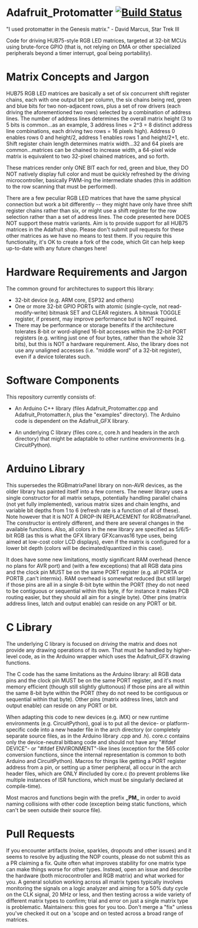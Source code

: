 # Adafruit_Protomatter [![Build Status](https://github.com/adafruit/Adafruit_Protomatter/workflows/Arduino%20Library%20CI/badge.svg)](https://github.com/adafruit/Adafruit_Protomatter/actions)

"I used protomatter in the Genesis matrix." - David Marcus, Star Trek III

Code for driving HUB75-style RGB LED matrices, targeted at 32-bit MCUs
using brute-force GPIO (that is, not relying on DMA or other specialized
peripherals beyond a timer interrupt, goal being portability).

# Matrix Concepts and Jargon

HUB75 RGB LED matrices are basically a set of six concurrent shift register
chains, each with one output bit per column, the six chains being red, green
and blue bits for two non-adjacent rows, plus a set of row drivers (each
driving the aforementioned two rows) selected by a combination of address
lines. The number of address lines determines the overall matrix height
(3 to 5 bits is common...as an example, 3 address lines = 2^3 = 8 distinct
address line combinations, each driving two rows = 16 pixels high). Address
0 enables rows 0 and height/2, address 1 enables rows 1 and height/2+1, etc.
Shift register chain length determines matrix width...32 and 64 pixels are
common...matrices can be chained to increase width, a 64-pixel wide matrix
is equivalent to two 32-pixel chained matrices, and so forth.

These matrices render only ONE BIT each for red, green and blue, they DO NOT
natively display full color and must be quickly refreshed by the driving
microcontroller, basically PWM-ing the intermediate shades (this in addition
to the row scanning that must be performed).

There are a few peculiar RGB LED matrices that have the same physical
connection but work a bit differently -- they might have only have three
shift register chains rather than six, or might use a shift register for
the row selection rather than a set of address lines. The code presented
here DOES NOT support these matrix variants. Aim is to provide support for
all HUB75 matrices in the Adafruit shop. Please don't submit pull requests
for these other matrices as we have no means to test them. If you require
this functionality, it's OK to create a fork of the code, which Git can
help keep up-to-date with any future changes here!

# Hardware Requirements and Jargon

The common ground for architectures to support this library:

* 32-bit device (e.g. ARM core, ESP32 and others)
* One or more 32-bit GPIO PORTs with atomic (single-cycle, not
  read-modify-write) bitmask SET and CLEAR registers. A bitmask TOGGLE
  register, if present, may improve performance but is NOT required.
* There may be performance or storage benefits if the architecture tolerates
  8-bit or word-aligned 16-bit accesses within the 32-bit PORT registers
  (e.g. writing just one of four bytes, rather than the whole 32 bits), but
  this is NOT a hardware requirement. Also, the library does not use any
  unaligned accesses (i.e. "middle word" of a 32-bit register), even if a
  device tolerates such.

# Software Components

This repository currently consists of:

* An Arduino C++ library (files Adafruit_Protomatter.cpp and
  Adafruit_Protomatter.h, plus the "examples" directory). The Arduino code
  is dependent on the Adafruit_GFX library.

* An underlying C library (files core.c, core.h and headers in the arch
  directory) that might be adaptable to other runtime environments (e.g.
  CircuitPython).

# Arduino Library

This supersedes the RGBmatrixPanel library on non-AVR devices, as the older
library has painted itself into a few corners. The newer library uses a
single constructor for all matrix setups, potentially handling parallel
chains (not yet fully implemented), various matrix sizes and chain lengths,
and variable bit depths from 1 to 6 (refresh rate is a function of all of
these). Note however that it is NOT A DROP-IN REPLACEMENT for RGBmatrixPanel.
The constructor is entirely different, and there are several changes in the
available functions. Also, all colors in the new library are specified as
5/6/5-bit RGB (as this is what the GFX library GFXcanvas16 type uses, being
aimed at low-cost color LCD displays), even if the matrix is configured for
a lower bit depth (colors will be decimated/quantized in this case).

It does have some new limitations, mostly significant RAM overhead (hence
no plans for AVR port) and (with a few exceptions) that all RGB data pins
and the clock pin MUST be on the same PORT register (e.g. all PORTA or PORTB
,can't intermix). RAM overhead is somewhat reduced (but still large) if
those pins are all in a single 8-bit byte within the PORT (they do not need
to be contiguous or sequential within this byte, if for instance it makes
PCB routing easier, but they should all aim for a single byte). Other pins
(matrix address lines, latch and output enable) can reside on any PORT or bit.

# C Library

The underlying C library is focused on *driving* the matrix and does not
provide any drawing operations of its own. That must be handled by
higher-level code, as in the Arduino wrapper which uses the Adafruit_GFX
drawing functions.

The C code has the same limitations as the Arduino library: all RGB data
pins and the clock pin MUST be on the same PORT register, and it's most
memory efficient (though still slightly gluttonous) if those pins are all
within the same 8-bit byte within the PORT (they do not need to be
contiguous or sequential within that byte). Other pins (matrix address lines,
latch and output enable) can reside on any PORT or bit.

When adapting this code to new devices (e.g. iMX) or new runtime environments
(e.g. CircuitPython), goal is to put all the device- or platform-specific
code into a new header file in the arch directory (or completely separate
source files, as in the Arduino library .cpp and .h). core.c contains only
the device-neutral bitbang code and should not have any "#ifdef DEVICE"- or
"#ifdef ENVIRONMENT"-like lines (exception for the 565 color conversion
functions, since the internal representation is common to both Arduino and
CircuitPython). Macros for things like getting a PORT register address from
a pin, or setting up a timer peripheral, all occur in the arch header files,
which are ONLY #included by core.c (to prevent problems like multiple
instances of ISR functions, which must be singularly declared at
compile-time).

Most macros and functions begin with the prefix **\_PM\_** in order to
avoid naming collisions with other code (exception being static functions,
which can't be seen outside their source file).

# Pull Requests

If you encounter artifacts (noise, sparkles, dropouts and other issues) and
it seems to resolve by adjusting the NOP counts, please do not submit this
as a PR claiming a fix. Quite often what improves stability for one matrix
type can make things worse for other types. Instead, open an issue and
describe the hardware (both microcontroller and RGB matrix) and what worked
for you. A general solution working across all matrix types typically
involves monitoring the signals on a logic analyzer and aiming for a 50%
duty cycle on the CLK signal, 20 MHz or less, and then testing across a
wide variety of different matrix types to confirm; trial and error on just
a single matrix type is problematic. Maintainers: this goes for you too.
Don't merge a "fix" unless you've checked it out on a 'scope and on tested
across a broad range of matrices.
